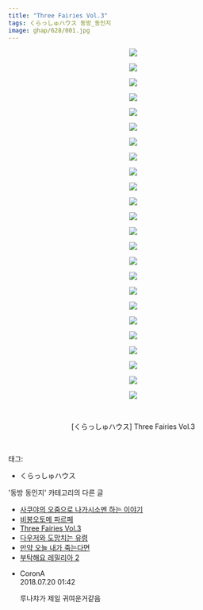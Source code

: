 ```yaml
---
title: "Three Fairies Vol.3"
tags: くらっしゅハウス 동방_동인지
image: ghap/628/001.jpg
---
```

<div class="article">
<p style="text-align: center; clear: none; float: none;"><img src="{{ site.nasurl }}/ghap/628/001.jpg"/></p>
<p style="text-align: center; clear: none; float: none;"><img src="{{ site.nasurl }}/ghap/628/002.jpg"/></p>
<p style="text-align: center; clear: none; float: none;"><img src="{{ site.nasurl }}/ghap/628/003.jpg"/></p>
<p style="text-align: center; clear: none; float: none;"><img src="{{ site.nasurl }}/ghap/628/004.jpg"/></p>
<p style="text-align: center; clear: none; float: none;"><img src="{{ site.nasurl }}/ghap/628/005.jpg"/></p>
<p style="text-align: center; clear: none; float: none;"><img src="{{ site.nasurl }}/ghap/628/006.jpg"/></p>
<p style="text-align: center; clear: none; float: none;"><img src="{{ site.nasurl }}/ghap/628/007.jpg"/></p>
<p style="text-align: center; clear: none; float: none;"><img src="{{ site.nasurl }}/ghap/628/008.jpg"/></p>
<p style="text-align: center; clear: none; float: none;"><img src="{{ site.nasurl }}/ghap/628/009.jpg"/></p>
<p style="text-align: center; clear: none; float: none;"><img src="{{ site.nasurl }}/ghap/628/010.jpg"/></p>
<p style="text-align: center; clear: none; float: none;"><img src="{{ site.nasurl }}/ghap/628/011.jpg"/></p>
<p style="text-align: center; clear: none; float: none;"><img src="{{ site.nasurl }}/ghap/628/012.jpg"/></p>
<p style="text-align: center; clear: none; float: none;"><img src="{{ site.nasurl }}/ghap/628/013.jpg"/></p>
<p style="text-align: center; clear: none; float: none;"><img src="{{ site.nasurl }}/ghap/628/014.jpg"/></p>
<p style="text-align: center; clear: none; float: none;"><img src="{{ site.nasurl }}/ghap/628/015.jpg"/></p>
<p style="text-align: center; clear: none; float: none;"><img src="{{ site.nasurl }}/ghap/628/016.jpg"/></p>
<p style="text-align: center; clear: none; float: none;"><img src="{{ site.nasurl }}/ghap/628/017.jpg"/></p>
<p style="text-align: center; clear: none; float: none;"><img src="{{ site.nasurl }}/ghap/628/018.jpg"/></p>
<p style="text-align: center; clear: none; float: none;"><img src="{{ site.nasurl }}/ghap/628/019.jpg"/></p>
<p style="text-align: center; clear: none; float: none;"><img src="{{ site.nasurl }}/ghap/628/020.jpg"/></p>
<p style="text-align: center; clear: none; float: none;"><img src="{{ site.nasurl }}/ghap/628/021.jpg"/></p>
<p style="text-align: center; clear: none; float: none;"><img src="{{ site.nasurl }}/ghap/628/022.jpg"/></p>
<p style="text-align: center; clear: none; float: none;"><img src="{{ site.nasurl }}/ghap/628/023.jpg"/></p>
<p style="text-align: center; clear: none; float: none;"><img src="{{ site.nasurl }}/ghap/628/024.jpg"/></p>
<p style="text-align: center; clear: none; float: none;"><br/></p>
<p style="text-align: center; clear: none; float: none;">[くらっしゅハウス] Three Fairies Vol.3</p>
<p><br/></p>
</div><div class="tagTrail">
<p>태그: </p>
<ul>
<li>くらっしゅハウス</li>
</ul>
</div><div class="another">
<p>'동방 동인지' 카테고리의 다른 글</p>
<ul>
<li><a href="/2016-07-02-ghap_630">사쿠야의 오줌으로 나가시소멘 하는 이야기</a></li>
<li><a href="/2016-07-02-ghap_629">비봉오토메 파르페</a></li>
<li><a href="/2016-07-02-ghap_628">Three Fairies Vol.3</a></li>
<li><a href="/2016-07-02-ghap_627">다우저와 도망치는 유령</a></li>
<li><a href="/2016-07-01-ghap_626">만약 오늘 내가 죽는다면</a></li>
<li><a href="/2016-07-01-ghap_625">부탁해요 레밀리아 2</a></li>
</ul>
</div><div class="cb_module cb_fluid">
<div class="cb_wrt cb_profile">
<div class="comment">
<ul>
<li class="cb_thumb_off" id="comment15290328">
<div class="cb_comment_area">
<div class="cb_info_area">
<div class="cb_section">
<span class="cb_nick_name">CoronA</span>
</div>
<div class="cb_section">
<span class="cb_date">2018.07.20 01:42 </span>
</div>
</div>
<div class="cb_dsc_comment">
<p class="cb_dsc">
											루나챠가 제일 귀여운거같음
										</p>
</div>
</div></li>
</ul>
</div>
</div><!-- commentList close -->
</div>